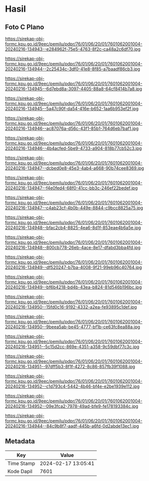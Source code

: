 # Hasil

## Foto C Plano

https://sirekap-obj-formc.kpu.go.id/9eec/pemilu/pdpr/76/01/06/20/01/7601062001004-20240216-134943--e284962f-75e5-4763-8f2c-ca48a2c6df70.jpg

https://sirekap-obj-formc.kpu.go.id/9eec/pemilu/pdpr/76/01/06/20/01/7601062001004-20240216-134944--2c25434c-3df0-41e8-8f85-a7baadf86cb3.jpg

https://sirekap-obj-formc.kpu.go.id/9eec/pemilu/pdpr/76/01/06/20/01/7601062001004-20240216-134945--6d7ebd8a-3097-4405-88a8-64cf8414b7a8.jpg

https://sirekap-obj-formc.kpu.go.id/9eec/pemilu/pdpr/76/01/06/20/01/7601062001004-20240216-134945--5a47c90f-da54-416e-b652-1aa6b953ef2f.jpg

https://sirekap-obj-formc.kpu.go.id/9eec/pemilu/pdpr/76/01/06/20/01/7601062001004-20240216-134946--ac87076a-d56c-43f1-85b1-764d6eb7baf1.jpg

https://sirekap-obj-formc.kpu.go.id/9eec/pemilu/pdpr/76/01/06/20/01/7601062001004-20240216-134946--4b4acfed-5be9-4733-a904-818b77cb52c3.jpg

https://sirekap-obj-formc.kpu.go.id/9eec/pemilu/pdpr/76/01/06/20/01/7601062001004-20240216-134947--dcbed0e8-45e3-4ab4-a668-90b74cee8369.jpg

https://sirekap-obj-formc.kpu.go.id/9eec/pemilu/pdpr/76/01/06/20/01/7601062001004-20240216-134947--f4e0fed4-68f0-41cc-bb3c-246ef22bedef.jpg

https://sirekap-obj-formc.kpu.go.id/9eec/pemilu/pdpr/76/01/06/20/01/7601062001004-20240216-134947--c4ab23cf-4b0b-449e-8844-c9bcc8825a75.jpg

https://sirekap-obj-formc.kpu.go.id/9eec/pemilu/pdpr/76/01/06/20/01/7601062001004-20240216-134948--bfac2cb4-8825-4ea6-8d1f-853eae4b6a5e.jpg

https://sirekap-obj-formc.kpu.go.id/9eec/pemilu/pdpr/76/01/06/20/01/7601062001004-20240216-134948--800cb778-26eb-4ace-8e17-dfabd3bba4fd.jpg

https://sirekap-obj-formc.kpu.go.id/9eec/pemilu/pdpr/76/01/06/20/01/7601062001004-20240216-134949--df520247-b7ba-4008-9f21-99eb96c40764.jpg

https://sirekap-obj-formc.kpu.go.id/9eec/pemilu/pdpr/76/01/06/20/01/7601062001004-20240216-134949--bf6b4218-bd4b-43ea-b824-81d546b196bc.jpg

https://sirekap-obj-formc.kpu.go.id/9eec/pemilu/pdpr/76/01/06/20/01/7601062001004-20240216-134950--15fd0c16-9192-4332-a2ea-fe93895c1def.jpg

https://sirekap-obj-formc.kpu.go.id/9eec/pemilu/pdpr/76/01/06/20/01/7601062001004-20240216-134950--9beea5ab-be45-4777-bf1b-ce63fc8ea88a.jpg

https://sirekap-obj-formc.kpu.go.id/9eec/pemilu/pdpr/76/01/06/20/01/7601062001004-20240216-134951--5c15d2cc-869e-4351-a358-9c59dbf77c3c.jpg

https://sirekap-obj-formc.kpu.go.id/9eec/pemilu/pdpr/76/01/06/20/01/7601062001004-20240216-134951--97dff5b3-8f1f-4272-8c86-857fb39f1088.jpg

https://sirekap-obj-formc.kpu.go.id/9eec/pemilu/pdpr/76/01/06/20/01/7601062001004-20240216-134952--c1d793c4-5442-4b46-bf4e-e2be1939e112.jpg

https://sirekap-obj-formc.kpu.go.id/9eec/pemilu/pdpr/76/01/06/20/01/7601062001004-20240216-134952--09e3fca2-7978-49ad-bfe9-fe178193384c.jpg

https://sirekap-obj-formc.kpu.go.id/9eec/pemilu/pdpr/76/01/06/20/01/7601062001004-20240216-134944--84c9b8f7-aadf-445b-a6fd-0d2abde13ec1.jpg


## Metadata

| Key        | Value               |
| ---------- | ------------------- |
| Time Stamp | 2024-02-17 13:05:41 |
| Kode Dapil | 7601                |



